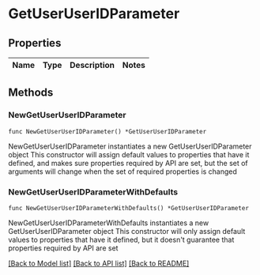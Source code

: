 # GetUserUserIDParameter

## Properties

Name | Type | Description | Notes
------------ | ------------- | ------------- | -------------

## Methods

### NewGetUserUserIDParameter

`func NewGetUserUserIDParameter() *GetUserUserIDParameter`

NewGetUserUserIDParameter instantiates a new GetUserUserIDParameter object
This constructor will assign default values to properties that have it defined,
and makes sure properties required by API are set, but the set of arguments
will change when the set of required properties is changed

### NewGetUserUserIDParameterWithDefaults

`func NewGetUserUserIDParameterWithDefaults() *GetUserUserIDParameter`

NewGetUserUserIDParameterWithDefaults instantiates a new GetUserUserIDParameter object
This constructor will only assign default values to properties that have it defined,
but it doesn't guarantee that properties required by API are set


[[Back to Model list]](../README.md#documentation-for-models) [[Back to API list]](../README.md#documentation-for-api-endpoints) [[Back to README]](../README.md)


